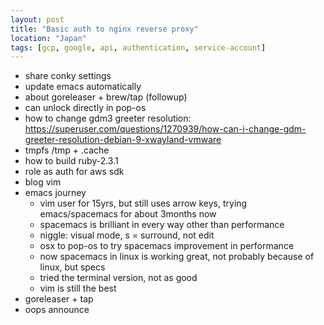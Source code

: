 ```yaml
---
layout: post
title: "Basic auth to nginx reverse proxy"
location: "Japan"
tags: [gcp, google, api, authentication, service-account]
---
```


* share conky settings
* update emacs automatically
* about goreleaser + brew/tap (followup)
* can unlock directly in pop-os
* how to change gdm3 greeter resolution: https://superuser.com/questions/1270939/how-can-i-change-gdm-greeter-resolution-debian-9-xwayland-vmware
* tmpfs /tmp + .cache
* how to build ruby-2.3.1
* role as auth for aws sdk
* blog vim
* emacs journey
  * vim user for 15yrs, but still uses arrow keys, trying emacs/spacemacs for about 3months now
  * spacemacs is brilliant in every way other than performance
  * niggle: visual mode, s = surround, not edit
  * osx to pop-os to try spacemacs improvement in performance
  * now spacemacs in linux is working great, not probably because of linux, but specs
  * tried the terminal version, not as good
  * vim is still the best
* goreleaser + tap
* oops announce
